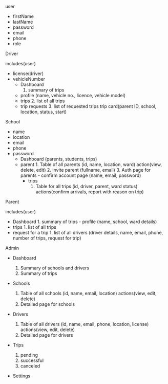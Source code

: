 user

- firstName
- lastName
- password
- email
- phone
- role

Driver

includes(user)

- license(driver)
- vehicleNumber
  - Dashboard
    1. summary of trips
  - profile (name, vehicle no., licence, vehicle model)
  - trips 2. list of all trips
  - trip requests 3. list of requested trips trip card(parent ID, school,
    location, status, start)

School

- name
- location
- email
- phone
- password
  - Dashboard (parents, students, trips)
  - parent 1. Table of all parents (id, name, location, ward) action(view,
    delete, edit) 2. Invite parent (fullname, email) 3. Auth page for parents -
    confirm account page (name, email, password)
    - trips
      1. Table for all trips (id, driver, parent, ward status) actions(confirm
         arrivals, report with reason on trip)

Parent

includes(user)

- Dashboard 1. summary of trips - profile (name, school, ward details)
- trips 1. list of all trips
- request for a trip 1. list of all drivers (driver details, name, email, phone,
  number of trips, request for trip)

Admin

- Dashboard

  1. Summary of schools and drivers
  2. Summary of trips

- Schools

  1. Table of all schools (id, name, email, location) actions(view, edit,
     delete)
  2. Detailed page for schools

- Drivers

  1. Table of all drivers (id, name, email, phone, location, license)
     actions(view, edit, delete)
  2. Detailed page for drivers

- Trips

  1. pending
  2. successful
  3. canceled

- Settings

